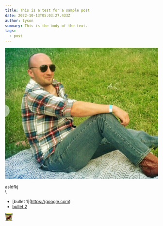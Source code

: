 ```yaml
---
title: This is a test for a sample post
date: 2022-10-13T05:03:27.433Z
author: tyson
summary: This is the body of the text.
tags:
  - post
---
```

![](/static/img/profile.png)

asldfkj\
\

* [bullet 1\](https://google.com)
* [bullet 2](https://google.com)

![](/static/img/logo.png)